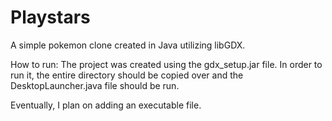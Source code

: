 # Playstars
 A simple pokemon clone created in Java utilizing libGDX.


 How to run:
 The project was created using the gdx_setup.jar file. In order to run it, the entire directory should be copied over and the DesktopLauncher.java file should be run.

 Eventually, I plan on adding an executable file.

